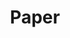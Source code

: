 ---
layout: grid
title: Paper
slug: paper
description: >
   연구 논문을 정리하였습니다.
# (Optional) You can disable grouping posts by date.
no_groups: true

# Exclude this example category from the sitemap.
# DON'T USE THIS SETTING IN YOUR CATEGORIES!
sitemap: false
---